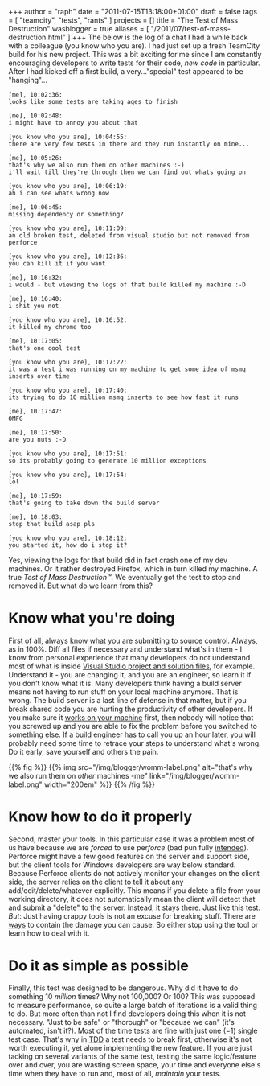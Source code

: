 +++
author = "raph"
date = "2011-07-15T13:18:00+01:00"
draft = false
tags = [ "teamcity", "tests", "rants" ]
projects = []
title = "The Test of Mass Destruction"
wasblogger = true
aliases = [ "/2011/07/test-of-mass-destruction.html" ]
+++
The below is the log of a chat I had a while back with a colleague (you know who you are). I had just set up a fresh TeamCity build for his new project. This was a bit exciting for me since I am constantly encouraging developers to write tests for their code, *new code* in particular. After I had kicked off a first build, a very..."special" test appeared to be "hanging"...

    [me], 10:02:36:
    looks like some tests are taking ages to finish
    
    [me], 10:02:48:
    i might have to annoy you about that
    
    [you know who you are], 10:04:55:
    there are very few tests in there and they run instantly on mine...
    
    [me], 10:05:26:
    that's why we also run them on other machines :-)
    i'll wait till they're through then we can find out whats going on
    
    [you know who you are], 10:06:19:
    ah i can see whats wrong now
    
    [me], 10:06:45:
    missing dependency or something?
    
    [you know who you are], 10:11:09:
    an old broken test, deleted from visual studio but not removed from perforce
    
    [you know who you are], 10:12:36:
    you can kill it if you want
    
    [me], 10:16:32:
    i would - but viewing the logs of that build killed my machine :-D
    
    [me], 10:16:40:
    i shit you not
    
    [you know who you are], 10:16:52:
    it killed my chrome too
    
    [me], 10:17:05:
    that's one cool test
    
    [you know who you are], 10:17:22:
    it was a test i was running on my machine to get some idea of msmq inserts over time
    
    [you know who you are], 10:17:40:
    its trying to do 10 million msmq inserts to see how fast it runs
    
    [me], 10:17:47:
    OMFG
    
    [me], 10:17:50:
    are you nuts :-D
    
    [you know who you are], 10:17:51:
    so its probably going to generate 10 million exceptions
    
    [you know who you are], 10:17:54:
    lol
    
    [me], 10:17:59:
    that's going to take down the build server
    
    [me], 10:18:03:
    stop that build asap pls
    
    [you know who you are], 10:18:12:
    you started it, how do i stop it?

Yes, viewing the logs for that build did in fact crash one of my dev machines. Or it rather destroyed Firefox, which in turn killed my machine. A true *Test of Mass Destruction&trade;*. We eventually got the test to stop and removed it. But what do we learn from this?

# Know what you're doing
First of all, always know what you are submitting to source control. Always, as in 100%. Diff all files if necessary and understand what's in them - I know from personal experience that many developers do not understand most of what is inside [Visual Studio project and solution files](http://www.galaktor.net/2011/04/targeting-platforms-in-visual-studio.html), for example. Understand it - you are changing it, and you are an engineer, so learn it if you don't know what it is. Many developers think having a build server means not having to run stuff on your local machine anymore. That is wrong. The build server is a last line of defense in that matter, but if you break shared code you are hurting the productivity of other developers. If you make sure it [works on your machine](http://www.codinghorror.com/blog/2007/03/the-works-on-my-machine-certification-program.html) first, then nobody will notice that you screwed up and you are able to fix the problem before you switched to something else. If a build engineer has to call you up an hour later, you will probably need some time to retrace your steps to understand what's wrong. Do it early, save yourself and others the pain.

{{% fig %}}
{{% img src="/img/blogger/womm-label.png" alt="that's why we also run them on *other* machines -me" link="/img/blogger/womm-label.png" width="200em" %}}
{{% /fig %}}

# Know how to do it properly 
Second, master your tools. In this particular case it was a problem most of us have because we are *forced* to use per*force* (bad pun fully [intended](http://lmgtfy.com/?q=i+hate+perforce)). Perforce might have a few good features on the server and support side, but the client tools for Windows developers are way below standard. Because Perforce clients do not actively monitor your changes on the client side, the server relies on the client to tell it about any add/edit/delete/whatever explicitly. This means if you delete a file from your working directory, it does not automatically mean the client will detect that and submit a "delete" to the server. Instead, it stays there. Just like this test. *But*: Just having crappy tools is not an excuse for breaking stuff. There are [ways](http://www.jetbrains.com/teamcity/features/delayed_commit.html) to contain the damage you can cause. So either stop using the tool or learn how to deal with it.

# Do it as simple as possible
Finally, this test was designed to be dangerous. Why did it have to do something 10 *million* times? Why not 100,000? Or 100? This was supposed to measure performance, so quite a large batch of iterations is a valid thing to do. But more often than not I find developers doing this when it is not necessary. "Just to be safe" or "thorough" or "because we can" (it's automated, isn't it?). Most of the time tests are fine with just one (=1) single test case. That's why in [TDD](http://en.wikipedia.org/wiki/Test-driven_development) a test needs to break first, otherwise it's not worth executing it, yet alone implementing the new feature. If you are just tacking on several variants of the same test, testing the same logic/feature over and over, you are wasting screen space, your time and everyone else's time when they have to run and, most of all, *maintain* your tests.
